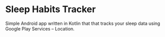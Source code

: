 # Sleep Habits Tracker
Simple Android app written in Kotlin that that tracks your sleep data using Google Play Services – Location.
